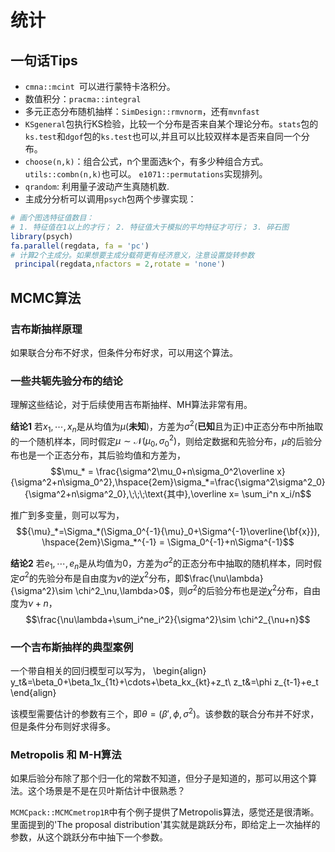 

# 统计
## 一句话Tips
- `cmna::mcint `可以进行蒙特卡洛积分。
- 数值积分：`pracma::integral` 
- 多元正态分布随机抽样：`SimDesign::rmvnorm`，还有`mvnfast`
- `KSgeneral`包执行KS检验，比较一个分布是否来自某个理论分布。`stats`包的`ks.test`和`dgof`包的`ks.test`也可以,并且可以比较双样本是否来自同一个分布。
- `choose(n,k)`：组合公式，n个里面选k个，有多少种组合方式。`utils::combn(n,k)`也可以。 `e1071::permutations`实现排列。
- `qrandom`: 利用量子波动产生真随机数.
- 主成分分析可以调用`psych`包两个步骤实现：

```r
# 画个图选特征值数目：
# 1. 特征值在1以上的才行； 2. 特征值大于模拟的平均特征才可行； 3. 碎石图
library(psych)
fa.parallel(regdata, fa = 'pc')
# 计算2个主成分。如果想要主成分载荷更有经济意义，注意设置旋转参数
 principal(regdata,nfactors = 2,rotate = 'none')
```

## MCMC算法
### 吉布斯抽样原理
如果联合分布不好求，但条件分布好求，可以用这个算法。

### 一些共轭先验分布的结论
理解这些结论，对于后续使用吉布斯抽样、MH算法非常有用。

**结论1** 若$x_1,\cdots,x_n$是从均值为$\mu$(**未知**)，方差为$\sigma^2$(**已知**且为正)中正态分布中所抽取的一个随机样本，同时假定$\mu\sim \mathcal{N}(\mu_0,\sigma_0^2)$，则给定数据和先验分布，$\mu$的后验分布也是一个正态分布，其后验均值和方差为，
$$\mu_* = \frac{\sigma^2\mu_0+n\sigma_0^2\overline x}{\sigma^2+n\sigma_0^2},\hspace{2em}\sigma_*=\frac{\sigma^2\sigma^2_0}{\sigma^2+n\sigma^2_0},\;\;\;\text{其中},\overline x= \sum_i^n x_i/n$$

推广到多变量，则可以写为，
$${\mu}_*=\Sigma_*(\Sigma_0^{-1}{\mu}_0+\Sigma^{-1}\overline{\bf{x}}), \hspace{2em}\Sigma_*^{-1} = \Sigma_0^{-1}+n\Sigma^{-1}$$

**结论2**  若$e_1,\cdots,e_n$是从均值为0，方差为$\sigma^2$的正态分布中抽取的随机样本，同时假定$\sigma^2$的先验分布是自由度为$\nu$的逆$\chi^2$分布，即$\frac{\nu\lambda}{\sigma^2}\sim \chi^2_\nu,\lambda>0$，则$\sigma^2$的后验分布也是逆$\chi^2$分布，自由度为$\nu+n$，
$$\frac{\nu\lambda+\sum_i^ne_i^2}{\sigma^2}\sim \chi^2_{\nu+n}$$

### 一个吉布斯抽样的典型案例
一个带自相关的回归模型可以写为，
\begin{align}
y_t&=\beta_0+\beta_1x_{1t}+\cdots+\beta_kx_{kt}+z_t\\
z_t&=\phi z_{t-1}+e_t
\end{align}

该模型需要估计的参数有三个，即$\theta = (\beta',\phi,\sigma^2)$。该参数的联合分布并不好求，但是条件分布则好求得多。


### Metropolis 和 M-H算法
如果后验分布除了那个归一化的常数不知道，但分子是知道的，那可以用这个算法。这个场景是不是在贝叶斯估计中很熟悉？

`MCMCpack::MCMCmetrop1R`中有个例子提供了Metropolis算法，感觉还是很清晰。里面提到的'The proposal distribution'其实就是跳跃分布，即给定上一次抽样的参数，从这个跳跃分布中抽下一个参数。

